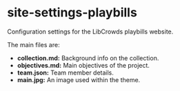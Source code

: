 # site-settings-playbills

Configuration settings for the LibCrowds playbills website.

The main files are:

- **collection.md:** Background info on the collection.
- **objectives.md:** Main objectives of the project.
- **team.json:** Team member details.
- **main.jpg:** An image used within the theme.
